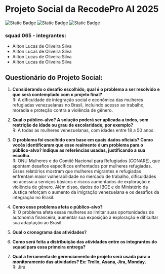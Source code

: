 # Projeto Social da RecodePro AI 2025
![Static Badge](https://img.shields.io/badge/squad65-red)
![Static Badge](https://img.shields.io/badge/RecodePro2024%2F25-blue)
![Static Badge](https://img.shields.io/badge/mulheres_refugiadas-green)

### squad 065 - integrantes:
- Ailton Lucas de Oliveira Silva
- Ailton Lucas de Oliveira Silva
- Ailton Lucas de Oliveira Silva
- Ailton Lucas de Oliveira Silva 

## Questionário do Projeto Social:
1. **Considerando o desafio escolhido, qual é o problema a ser resolvido e que será
contemplado com o projeto final?**
<br>R: A dificuldade de integração social e econômica das mulheres refugiadas venezuelanas no
Brasil, incluindo acesso ao trabalho, moradia e proteção contra a violência de gênero.

2. **Qual o público-alvo? A solução poderá ser aplicada a todos, sem restrição de idade
ou grau de escolaridade, por exemplo?**
<br>R: A todas as mulheres venezuelanas, com idades entre 18 a 50 anos.

3. **O problema foi escolhido com base em quais dados oficiais? Como vocês
identificaram que esse realmente é um problema para o público-alvo? Indique as
referências usadas, justificando a sua escolha.**
<br>R: ONU Mulheres e do Comitê Nacional para Refugiados (CONARE), que apontam
desafios específicos enfrentados por mulheres refugiadas. Esses relatórios mostram que
mulheres migrantes e refugiadas enfrentam maior vulnerabilidade no mercado de
trabalho, dificuldades no acesso a serviços básicos e riscos aumentados de exploração e
violência de gênero. Além disso, dados do IBGE e do Ministério da Justiça reforçam o
aumento da imigração venezuelana e os desafios da integração no Brasil.

4. **Como esse problema afeta o público-alvo?**
<br>R: O problema afeta essas mulheres ao limitar suas oportunidades de autonomia
financeira, aumentar sua exposição à exploração e dificultar sua adaptação ao Brasil.

5. **Qual o cronograma das atividades?**
   
6. **Como será feita a distribuição das atividades entre os integrantes do squad para essa
primeira entrega?**

7. **Qual a ferramenta de gerenciamento de projeto será usada para o monitoramento
das atividades? Ex: Trello, Asana, Jira, Monday.**
<br>R: Jira

